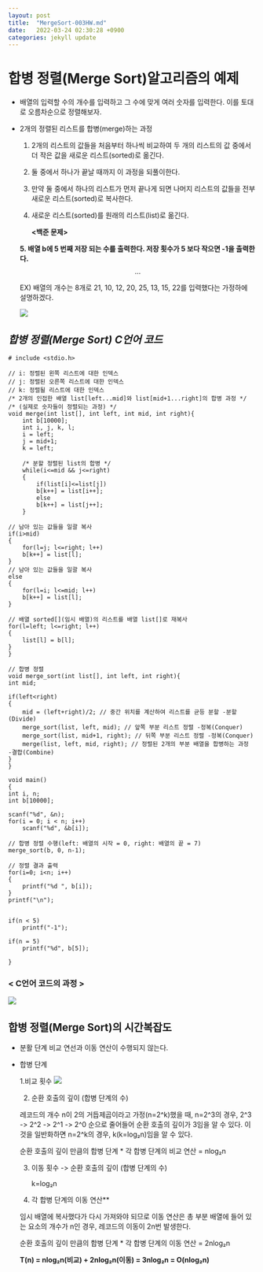 ```yaml
---
layout: post
title:  "MergeSort-003HW.md"
date:   2022-03-24 02:30:28 +0900
categories: jekyll update
---
```

# 합병 정렬(Merge Sort)알고리즘의 예제

* 배열의 입력할 수의 개수를 입력하고 그 수에 맞게 여러 숫자를 입력한다. 이를 토대로 오름차순으로 정렬해보자.
* 2개의 정렬된 리스트를 합병(merge)하는 과정
    
    1. 2개의 리스트의 값들을 처음부터 하나씩 비교하여 두 개의 리스트의 값 중에서 더 작은 값을 새로운 리스트(sorted)로 옮긴다.
    2. 둘 중에서 하나가 끝날 때까지 이 과정을 되풀이한다.
    3. 만약 둘 중에서 하나의 리스트가 먼저 끝나게 되면 나머지 리스트의 값들을 전부 새로운 리스트(sorted)로 복사한다.
    4. 새로운 리스트(sorted)를 원래의 리스트(list)로 옮긴다.
    
       **<백준 문제>**

    **5. 배열 b에 5 번째 저장 되는 수를 출력한다. 저장 횟수가 5 보다 작으면 -1을 출력한다.**
    $$\dots$$

    EX) 배열의 개수는 8개로 21, 10, 12, 20, 25, 13, 15, 22를 입력했다는 가정하에 설명하겠다.

    ![](https://gmlwjd9405.github.io/images/algorithm-merge-sort/merge-sort.png)

## *합병 정렬(Merge Sort) C언어 코드*
    
    # include <stdio.h>

    // i: 정렬된 왼쪽 리스트에 대한 인덱스
    // j: 정렬된 오른쪽 리스트에 대한 인덱스
    // k: 정렬될 리스트에 대한 인덱스
    /* 2개의 인접한 배열 list[left...mid]와 list[mid+1...right]의 합병 과정 */
    /* (실제로 숫자들이 정렬되는 과정) */
    void merge(int list[], int left, int mid, int right){
        int b[10000];
        int i, j, k, l;
        i = left;
        j = mid+1;
        k = left;

        /* 분할 정렬된 list의 합병 */
        while(i<=mid && j<=right)
        {
            if(list[i]<=list[j])
            b[k++] = list[i++];
            else
            b[k++] = list[j++];
        }

    // 남아 있는 값들을 일괄 복사
    if(i>mid)
    {
        for(l=j; l<=right; l++)
        b[k++] = list[l];
    }
    // 남아 있는 값들을 일괄 복사
    else
    {
        for(l=i; l<=mid; l++)
        b[k++] = list[l];
    }

    // 배열 sorted[](임시 배열)의 리스트를 배열 list[]로 재복사
    for(l=left; l<=right; l++)
    {
        list[l] = b[l];
    }
    }

    // 합병 정렬
    void merge_sort(int list[], int left, int right){
    int mid;

    if(left<right)
    {
        mid = (left+right)/2; // 중간 위치를 계산하여 리스트를 균등 분할 -분할(Divide)
        merge_sort(list, left, mid); // 앞쪽 부분 리스트 정렬 -정복(Conquer)
        merge_sort(list, mid+1, right); // 뒤쪽 부분 리스트 정렬 -정복(Conquer)
        merge(list, left, mid, right); // 정렬된 2개의 부분 배열을 합병하는 과정 -결합(Combine)
    }
    }

    void main()
    {
    int i, n;
    int b[10000];
  
    scanf("%d", &n);
    for(i = 0; i < n; i++)
        scanf("%d", &b[i]);

    // 합병 정렬 수행(left: 배열의 시작 = 0, right: 배열의 끝 = 7)
    merge_sort(b, 0, n-1);

    // 정렬 결과 출력
    for(i=0; i<n; i++)
    {
        printf("%d ", b[i]);
    }
    printf("\n");
  

    if(n < 5)
        printf("-1");
        
    if(n = 5)
        printf("%d", b[5]);
        
    }


### \< C언어 코드의 과정 \>
![](https://gmlwjd9405.github.io/images/algorithm-merge-sort/merge-sort-ccode.png)

## 합병 정렬(Merge Sort)의 시간복잡도

* 분활 단계
    비교 연선과 이동 연산이 수행되지 않는다.

* 합병 단계

    1.비교 횟수
    ![](https://gmlwjd9405.github.io/images/algorithm-merge-sort/sort-time-complexity-etc.png)

    2. 순환 호출의 깊이 (합병 단계의 수)

    레코드의 개수 n이 2의 거듭제곱이라고 가정(n=2^k)했을 때, n=2^3의 경우, 2^3 -> 2^2 -> 2^1 -> 2^0 순으로 줄어들어 순환 호출의 깊이가 3임을 알 수 있다. 이것을 일반화하면 n=2^k의 경우, k(k=log₂n)임을 알 수 있다.


    순환 호출의 깊이 만큼의 합병 단계 * 각 합병 단계의 비교 연산 = nlog₂n

    3. 이동 횟수 -> 순환 호출의 깊이 (합병 단계의 수)

        k=log₂n

    4. 각 합병 단계의 이동 연산**
    
    임시 배열에 복사했다가 다시 가져와야 되므로 이동 연산은 총 부분 배열에 들어 있는 요소의 개수가 n인 경우, 레코드의 이동이 2n번 발생한다.

    순환 호출의 깊이 만큼의 합병 단계 * 각 합병 단계의 이동 연산 = 2nlog₂n

    **T(n) = nlog₂n(비교) + 2nlog₂n(이동) = 3nlog₂n = O(nlog₂n)**
